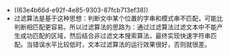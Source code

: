 - ((63e4b66d-e92f-4e85-9303-87fcb713ef38))
- 过滤算法是基于这种思想：判断文中某个位置的字串和模式串不匹配，可能比判断相匹配更容易。所以过滤算法的思路为：通过过滤算法过滤文本中不能产生成功匹配的区域，然后结合非过滤文本搜索算法，最终实现快速字符串匹配。当错误水平比较低时，文本过滤算法的运行效果很好，否则就很差。